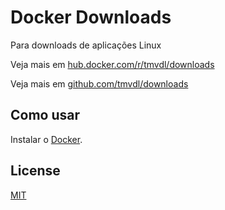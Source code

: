 # Docker Downloads

Para downloads de aplicações Linux

Veja mais em [hub.docker.com/r/tmvdl/downloads](https://hub.docker.com/r/tmvdl/downloads)

Veja mais em [github.com/tmvdl/downloads](https://github.com/tmvdl/downloads)

## Como usar

Instalar o [Docker](https://docs.docker.com/engine/install/).

## License

[MIT](./LICENSE) 
